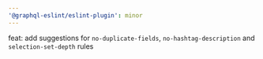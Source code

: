 ```yaml
---
'@graphql-eslint/eslint-plugin': minor
---
```


feat: add suggestions for `no-duplicate-fields`, `no-hashtag-description` and `selection-set-depth` rules
